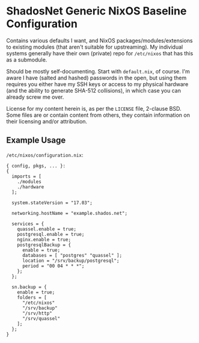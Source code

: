 # ShadosNet Generic NixOS Baseline Configuration
Contains various defaults I want, and NixOS packages/modules/extensions to existing modules (that aren't suitable for upstreaming). My individual systems generally have their own (private) repo for `/etc/nixos` that has this as a submodule.

Should be mostly self-documenting. Start with `default.nix`, of course. I'm aware I have (salted and hashed) passwords in the open, but using them requires you either have my SSH keys or access to my physical hardware (and the ability to generate SHA-512 collisions), in which case you can already screw me over.

License for my content herein is, as per the `LICENSE` file, 2-clause BSD. Some files are or contain content from others, they contain information on their licensing and/or attribution.

## Example Usage
`/etc/nixos/configuration.nix`:
```
{ config, pkgs, ... }:
{
  imports = [
    ./modules
    ./hardware
  ];

  system.stateVersion = "17.03";

  networking.hostName = "example.shados.net";

  services = {
    quassel.enable = true;
    postgresql.enable = true;
    nginx.enable = true;
    postgresqlBackup = {
      enable = true;
      databases = [ "postgres" "quassel" ];
      location = "/srv/backup/postgresql";
      period = "00 04 * * *";
    };
  };

  sn.backup = {
    enable = true;
    folders = [
      "/etc/nixos"
      "/srv/backup"
      "/srv/http"
      "/srv/quassel"
    ];
  };
}
```
